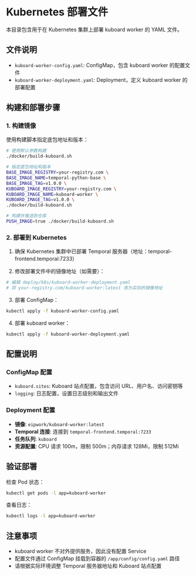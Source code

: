 # Kubernetes 部署文件

本目录包含用于在 Kubernetes 集群上部署 kuboard worker 的 YAML 文件。

## 文件说明

- `kuboard-worker-config.yaml`: ConfigMap，包含 kuboard worker 的配置文件
- `kuboard-worker-deployment.yaml`: Deployment，定义 kuboard worker 的部署配置

## 构建和部署步骤

### 1. 构建镜像

使用构建脚本指定底包地址和版本：

```bash
# 使用默认参数构建
./docker/build-kuboard.sh

# 指定底包地址和版本
BASE_IMAGE_REGISTRY=your-registry.com \
BASE_IMAGE_NAME=temporal-python-base \
BASE_IMAGE_TAG=v1.0.0 \
KUBOARD_IMAGE_REGISTRY=your-registry.com \
KUBOARD_IMAGE_NAME=kuboard-worker \
KUBOARD_IMAGE_TAG=v1.0.0 \
./docker/build-kuboard.sh

# 构建并推送到仓库
PUSH_IMAGE=true ./docker/build-kuboard.sh
```

### 2. 部署到 Kubernetes

1. 确保 Kubernetes 集群中已部署 Temporal 服务器（地址：temporal-frontend.temporal:7233）

2. 修改部署文件中的镜像地址（如需要）：
```bash
# 编辑 deploy/k8s/kuboard-worker-deployment.yaml
# 将 your-registry.com/kuboard-worker:latest 改为实际的镜像地址
```

3. 部署 ConfigMap：
```bash
kubectl apply -f kuboard-worker-config.yaml
```

4. 部署 kuboard worker：
```bash
kubectl apply -f kuboard-worker-deployment.yaml
```

## 配置说明

### ConfigMap 配置
- `kuboard.sites`: Kuboard 站点配置，包含访问 URL、用户名、访问密钥等
- `logging`: 日志配置，设置日志级别和输出文件

### Deployment 配置
- **镜像**: `eipwork/kuboard-worker:latest`
- **Temporal 连接**: 连接到 `temporal-frontend.temporal:7233`
- **任务队列**: `kuboard`
- **资源配置**: CPU 请求 100m，限制 500m；内存请求 128Mi，限制 512Mi

## 验证部署

检查 Pod 状态：
```bash
kubectl get pods -l app=kuboard-worker
```

查看日志：
```bash
kubectl logs -l app=kuboard-worker
```

## 注意事项

- kuboard worker 不对外提供服务，因此没有配置 Service
- 配置文件通过 ConfigMap 挂载到容器的 `/app/config/config.yaml` 路径
- 请根据实际环境调整 Temporal 服务器地址和 Kuboard 站点配置
